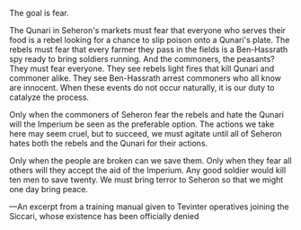 The goal is fear.

The Qunari in Seheron's markets must fear that everyone who serves their food is a rebel looking for a chance to slip poison onto a Qunari's plate. The rebels must fear that every farmer they pass in the fields is a Ben-Hassrath spy ready to bring soldiers running. And the commoners, the peasants? They must fear everyone. They see rebels light fires that kill Qunari and commoner alike. They see Ben-Hassrath arrest commoners who all know are innocent. When these events do not occur naturally, it is our duty to catalyze the process.

Only when the commoners of Seheron fear the rebels and hate the Qunari will the Imperium be seen as the preferable option. The actions we take here may seem cruel, but to succeed, we must agitate until all of Seheron hates both the rebels and the Qunari for their actions.

Only when the people are broken can we save them. Only when they fear all others will they accept the aid of the Imperium. Any good soldier would kill ten men to save twenty. We must bring terror to Seheron so that we might one day bring peace.

—An excerpt from a training manual given to Tevinter operatives joining the Siccari, whose existence has been officially denied
